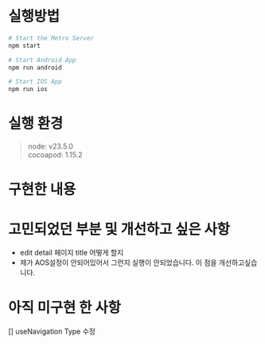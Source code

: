 
# 실행방법

```bash
# Start the Metro Server
npm start

# Start Android App 
npm run android

# Start IOS App
npm run ios
```

# 실행 환경 
> node: v23.5.0  
> cocoapod: 1.15.2


# 구현한 내용

# 고민되었던 부분 및 개선하고 싶은 사항
- edit detail 페이지 title 어떻게 할지
- 제가 AOS설정이 안되어있어서 그런지 실행이 안되었습니다. 이 점을 개선하고싶습니다.

# 아직 미구현 한 사항 
[] useNavigation Type 수정